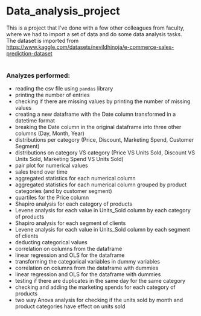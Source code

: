 # Data_analysis_project

This is a project that I've done with a few other colleagues from faculty, where we had to import a set of data and do some data analysis tasks.
<br />
The dataset is imported from https://www.kaggle.com/datasets/nevildhinoja/e-commerce-sales-prediction-dataset 
<br />
<br />
### Analyzes performed:
* reading the csv file using ```pandas``` library
* printing the number of entries
* checking if there are missing values by printing the number of missing values
* creating a new dataframe with the Date column transformed in a datetime format
* breaking the Date column in the original dataframe into three other columns 
(Day, Month, Year)
* distributions per category (Price, Discount, Marketing Spend, Customer Segment)
* distributions on category VS category (Price VS Units Sold, Discount VS Units Sold, Marketing Spend VS Units Sold)
* pair plot for numerical values
* sales trend over time
* aggregated statistics for each numerical column
* aggregated statistics for each numerical column grouped by product categories (and by customer segment)
* quartiles for the Price column
* Shapiro analysis for each category of products
* Levene analysis for each value in Units_Sold column by each category of products
* Shapiro analysis for each segment of clients
* Levene analysis for each value in Units_Sold column by each segment of clients
* deducting categorical values
* correlation on columns from the dataframe
* linear regression and OLS for the dataframe
* transforming the categorical variables in dummy variables
* correlation on columns from the dataframe with dummies
* linear regression and OLS for the dataframe with dummies
* testing if there are duplicates in the same day for the same category
* checking and adding the marketing spends for each category of products
* two way Anova analysis for checking if the units sold by month and product categories have effect on units sold


